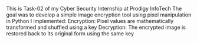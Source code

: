This is Task-02 of my Cyber Security Internship at Prodigy InfoTech
The goal was to develop a simple image encryption tool using pixel manipulation in Python
I implemented:
Encryption: Pixel values are mathematically transformed and shuffled using a key
Decryption: The encrypted image is restored back to its original form using the same key
